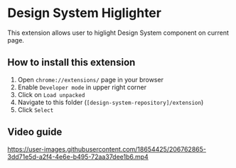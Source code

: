 # Design System Higlighter

This extension allows user to higlight Design System component on current page.

## How to install this extension

1) Open `chrome://extensions/` page in your browser
2) Enable `Developer mode` in upper right corner
3) Click on `Load unpacked`
4) Navigate to this folder (`[design-system-repository]/extension`)
5) Click `Select`

## Video guide

https://user-images.githubusercontent.com/18654425/206762865-3dd71e5d-a2f4-4e6e-b495-72aa37dee1b6.mp4